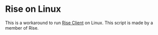 # Rise on Linux

This is a workaround to run [Rise Client](https://riseclient.com) on Linux.
This script is made by a member of Rise.
